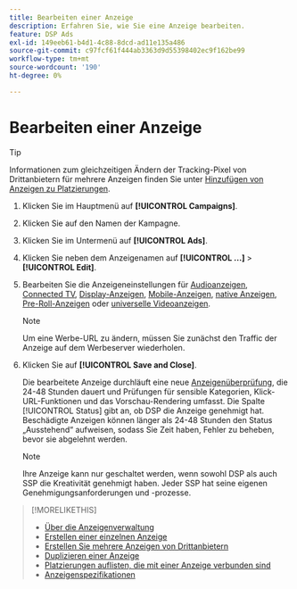 ```yaml
---
title: Bearbeiten einer Anzeige
description: Erfahren Sie, wie Sie eine Anzeige bearbeiten.
feature: DSP Ads
exl-id: 149eeb61-b4d1-4c88-8dcd-ad11e135a486
source-git-commit: c97fcf61f444ab3363d9d55398402ec9f162be99
workflow-type: tm+mt
source-wordcount: '190'
ht-degree: 0%

---
```


# Bearbeiten einer Anzeige

>[!TIP]
>
>Informationen zum gleichzeitigen Ändern der Tracking-Pixel von Drittanbietern für mehrere Anzeigen finden Sie unter [Hinzufügen von Anzeigen zu Platzierungen](/help/dsp/campaign-management/ads/ad-attach-to-placement.md).

1. Klicken Sie im Hauptmenü auf **[!UICONTROL Campaigns]**.

1. Klicken Sie auf den Namen der Kampagne.

1. Klicken Sie im Untermenü auf **[!UICONTROL Ads]**.

1. Klicken Sie neben dem Anzeigenamen auf **[!UICONTROL ...]** > **[!UICONTROL Edit]**.

1. Bearbeiten Sie die Anzeigeneinstellungen für [Audioanzeigen](ad-settings-audio.md), [Connected TV](ad-settings-connected-tv.md), [Display-Anzeigen](ad-settings-display.md), [Mobile-Anzeigen](ad-settings-mobile.md), [native Anzeigen](ad-settings-native.md), [Pre-Roll-Anzeigen](ad-settings-pre-roll.md) oder [universelle Videoanzeigen](ad-settings-universal-video.md).

   >[!NOTE]
   >
   >Um eine Werbe-URL zu ändern, müssen Sie zunächst den Traffic der Anzeige auf dem Werbeserver wiederholen.

1. Klicken Sie auf **[!UICONTROL Save and Close]**.

   Die bearbeitete Anzeige durchläuft eine neue [Anzeigenüberprüfung](ad-about.md), die 24-48 Stunden dauert und Prüfungen für sensible Kategorien, Klick-URL-Funktionen und das Vorschau-Rendering umfasst. Die Spalte [!UICONTROL Status] gibt an, ob DSP die Anzeige genehmigt hat. Beschädigte Anzeigen können länger als 24-48 Stunden den Status „Ausstehend“ aufweisen, sodass Sie Zeit haben, Fehler zu beheben, bevor sie abgelehnt werden.

   >[!NOTE]
   >
   >Ihre Anzeige kann nur geschaltet werden, wenn sowohl DSP als auch SSP die Kreativität genehmigt haben. Jeder SSP hat seine eigenen Genehmigungsanforderungen und -prozesse.

>[!MORELIKETHIS]
>
>* [Über die Anzeigenverwaltung](ad-about.md)
>* [Erstellen einer einzelnen Anzeige](ad-create.md)
>* [Erstellen Sie mehrere Anzeigen von Drittanbietern](ad-create-multiple.md)
>* [Duplizieren einer Anzeige](ad-duplicate.md)
>* [Platzierungen auflisten, die mit einer Anzeige verbunden sind](ad-list-placements.md)
>* [Anzeigenspezifikationen](ad-specs.md)
